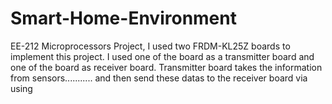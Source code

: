 # Smart-Home-Environment
EE-212 Microprocessors Project, I used two FRDM-KL25Z boards to implement this project. I used one of the board as a transmitter board and one of the board as receiver board. Transmitter board takes the information from sensors........... and then send these datas to the receiver board via using   
